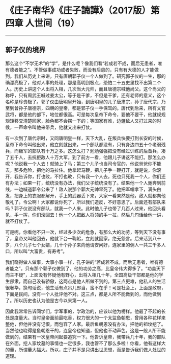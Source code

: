 # 《庄子南华》《庄子諵譁》（2017版）第四章 人世间（19）

------

## 郭子仪的境界

那么这个“不学无术”的“学”，是什么呢？像我们看“若成若不成，而后无患者，唯有德者能之”。不管做事成功或者失败，而没有后患的，只有有大德的人才能做到。我们从历史上来讲，只有唐朝郭子仪一个人做到了。研究郭子仪的一生，那的确漂亮极了，他对人事的处理，那是高明到极点，恐怕二十五史里找不出第二个人。历史上讲这个人出将入相，几次当大元帅，而且唐德宗喊他尚父。这个尚父的称呼，只有周武王喊过姜太公，等于是干爹，不但是干爹，还有老师的意义，这个名称是珍贵极了。郭子仪由唐明皇开始，到唐明皇的儿子唐肃宗，孙子唐代宗，乃至到曾孙子唐德宗，四朝的皇帝，都是郭子仪一手保驾的。唐代到后来，所有文官武将，都是他的部下，地位都很高。可是每次皇帝下命令，要他不要干，他就规规矩矩移交清楚回家，脸色都不会摆一下的；等国家有难，边疆敌人又打过来的时候，一声命令叫他来带兵，他就又出来打仗。

有一次到了唐代宗时，又同唐明皇一样，天下大乱，在叛兵快要打到长安的时候，皇帝下命令叫他出来，他立刻就出来，一个部队都没有，只有身边四五十个老弱残兵，而叛军的部队有十万之多。这怎么打？勉勉强强把没有经过训练的后备兵，凑了五千人，去抗拒敌人十万大军。到了前方一看，他跟儿子讲这不能打。那怎么办呢？他说我一个人去！就骑上了马；第三个儿子也当司令官的，他说爸爸你不能去，那多危险，把他的马拉住。他拿起马鞭，把儿子手一鞭打开，就是说，你滚开，我告诉你，打也败，不打也畋，只有我一个人去，死也只死我一个人，你们还有办法；如果一打，统统没有办法，我们父子统统没有了。结果他一个人驰奔到前线，一边喊道郭令公来了！敌人说那个郭大元帅早死了。他把军帽拿下，满头白发，把身上的衣服都解开，手上的武器丢下来，大家一看果然是他，敌人就都向他敬礼了。令公啊！大家都说你死了，所以我们造反，不好意思了。后面还有部队来吗？郭子仪说没有部队，就我一个人来。此时他儿子也带了几百人过来，他回头看见，手一挥，你们滚回去！他一个人把敌人将领的手一拉，然后几句话给他一讲，就不打仗了。

可是呢，你看他不只一次，经过多少次的危急，有那么大的功劳，等到天下没有事了，皇帝又叫他回去，他就下台一鞠躬，立刻就回家，绝无怨言。后来活到八十岁，八个儿子七个女婿，几十个孙子来向他请安问好，连家里的佣人一共三千多人口，所以叫“大富贵，有寿考”。

我们晓得做人做事，大事小事一样，孔子讲的“若成若不成，而后无患者，唯有德者能之”。只有那个郭子仪做到了，他的功劳之高，比皇帝伟大得多了。“功盖天下而主不疑”，上面没有怀疑他有野心，出将入相几十年，全国高级干部都是他的学生部隶，而自己没有骄傲，这两点是他人所做不到的。第三点更难，他私人的生活很奢华，换句话说，他生活有点吊儿郎当，蛮不在乎！可是社会上，上面是政府，下面是民间，没有一个人批评他不对。这三点，都是人所不能做到的，而他做到了。所以历史也认为他是古今以来第一人。

因此我常常告诉同学们，学军事的，学政治的，应该以他为榜样。他最了不起的长处是度量大。当时皇帝面前最吃香，权力很大的一个太监鱼朝恩，曾用各种花样来整他，但他并没有记恨，而包容了人家。最后鱼朝恩没有办法，把他的祖坟挖了。当然他也晓得是鱼朝恩干的，连皇帝也知道，但他也不动声色。这是一般人所不能做到的，结果有一次皇帝问起要追究一下。他告诉皇帝，我带兵几十年，我的部队在外面，挖人家坟墓的事情也一定很多，我也管不了那么多啦！你看，他有这样大的量，所谓量大福大。所以，庄子并不是只讲出世思想，而是告诉我们做人处世的道理。